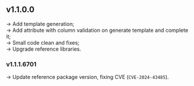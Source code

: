 ## **v1.1.0.0**
-> Add template generation; <br />
-> Add attribute with column validation on generate template and complete it; <br />
-> Small code clean and fixes; <br />
-> Upgrade reference libraries.

### **v1.1.1.6701** 
-> Update reference package version, fixing CVE (`CVE-2024-43485`).